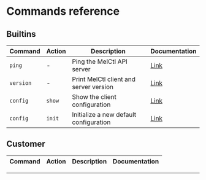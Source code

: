 # Commands reference

## Builtins

<!-- Keep it synced with commands.md -->
| Command   | Action | Description                            | Documentation                         |
| --------- | ------ | -------------------------------------- | ------------------------------------- |
| `ping`    | -      | Ping the MelCtl API server             | [Link](./plugins/builtins/ping.md)    |
| `version` | -      | Print MelCtl client and server version | [Link](./plugins/builtins/version.md) |
| `config`  | `show` | Show the client configuration          | [Link](./plugins/builtins/config.md)  |
| `config`  | `init` | Initialize a new default configuration | [Link](./plugins/builtins/config.md)  |

## Customer

<!-- Keep it synced with commands.md -->
| Command   | Action | Description                            | Documentation                         |
| --------- | ------ | -------------------------------------- | ------------------------------------- |

---
